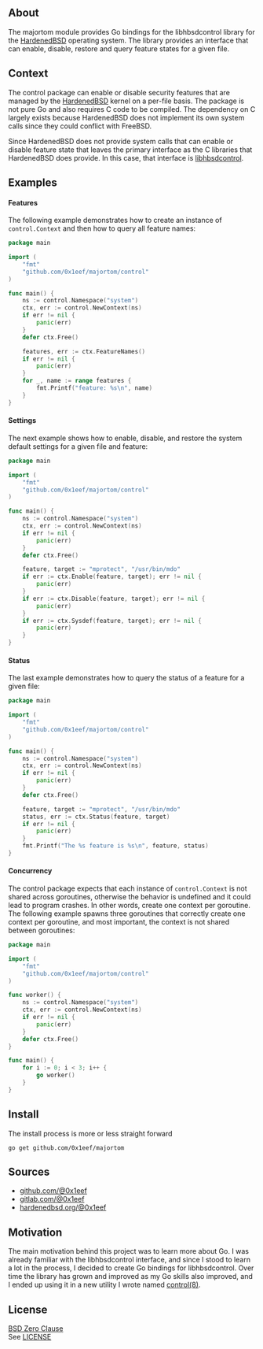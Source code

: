 ## About

The majortom module provides Go bindings for the libhbsdcontrol
library for the [HardenedBSD](https://git.hardenedbsd.org/hardenedbsd/hardenedbsd)
operating system. The library provides an interface that can enable, disable,
restore and query feature states for a given file.

## Context

The control package can enable or disable security features
that are managed by the [HardenedBSD](https://hardenedbsd.org)
kernel on a per-file basis. The package is not pure Go and
also requires C code to be compiled. The dependency on C largely
exists because HardenedBSD does not implement its own system calls
since they could conflict with FreeBSD.

Since HardenedBSD does not provide system calls that can enable or
disable feature state that leaves the primary interface as the
C libraries that HardenedBSD does provide. In this case, that interface is
[libhbsdcontrol](https://git.hardenedbsd.org/hardenedbsd/hardenebsd).

## Examples

#### Features

The following example demonstrates how to create an instance of
`control.Context` and then how to query all feature names:

```go
package main

import (
	"fmt"
	"github.com/0x1eef/majortom/control"
)

func main() {
	ns := control.Namespace("system")
	ctx, err := control.NewContext(ns)
	if err != nil {
		panic(err)
	}
	defer ctx.Free()

	features, err := ctx.FeatureNames()
	if err != nil {
		panic(err)
	}
	for _, name := range features {
		fmt.Printf("feature: %s\n", name)
	}
}
```

#### Settings

The next example shows how to enable, disable, and restore the system default
settings for a given file and feature:

```go
package main

import (
	"fmt"
	"github.com/0x1eef/majortom/control"
)

func main() {
	ns := control.Namespace("system")
	ctx, err := control.NewContext(ns)
	if err != nil {
		panic(err)
	}
	defer ctx.Free()

	feature, target := "mprotect", "/usr/bin/mdo"
	if err := ctx.Enable(feature, target); err != nil {
		panic(err)
	}
	if err := ctx.Disable(feature, target); err != nil {
		panic(err)
	}
	if err := ctx.Sysdef(feature, target); err != nil {
		panic(err)
	}
}
```

#### Status

The last example demonstrates how to query the status of a feature
for a given file:

```go
package main

import (
	"fmt"
	"github.com/0x1eef/majortom/control"
)

func main() {
	ns := control.Namespace("system")
	ctx, err := control.NewContext(ns)
	if err != nil {
		panic(err)
	}
	defer ctx.Free()

	feature, target := "mprotect", "/usr/bin/mdo"
	status, err := ctx.Status(feature, target)
	if err != nil {
		panic(err)
	}
	fmt.Printf("The %s feature is %s\n", feature, status)
}
```

#### Concurrency

The control package expects that each instance of `control.Context`
is not shared across goroutines, otherwise the behavior is undefined
and it could lead to program crashes. In other words, create one context
per goroutine. The following example spawns three goroutines that
correctly create one context per goroutine, and most important,
the context is not shared between goroutines:

```go
package main

import (
	"fmt"
	"github.com/0x1eef/majortom/control"
)

func worker() {
	ns := control.Namespace("system")
	ctx, err := control.NewContext(ns)
	if err != nil {
		panic(err)
	}
	defer ctx.Free()
}

func main() {
	for i := 0; i < 3; i++ {
		go worker()
	}
}
```

## Install

The install process is more or less straight forward

    go get github.com/0x1eef/majortom

## Sources

* [github.com/@0x1eef](https://github.com/0x1eef/majortom#readme)
* [gitlab.com/@0x1eef](https://gitlab.com/0x1eef/majortom#about)
* [hardenedbsd.org/@0x1eef](https://git.HardenedBSD.org/0x1eef/majortom#about)

## Motivation

The main motivation behind this project was to learn more about Go.
I was already familiar with the libhbsdcontrol interface, and since I
stood to learn a lot in the process, I decided to create Go bindings
for libhbsdcontrol. Over time the library has grown and improved as
my Go skills also improved, and I ended up using it in a new utility
I wrote named [control(8)](https://github.com/0x1eef/control).

## License

[BSD Zero Clause](https://choosealicense.com/licenses/0bsd/)
<br>
See [LICENSE](./LICENSE)
